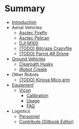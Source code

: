 # Summary

* [Introduction](README.md)
* Aerial Vehicles
  * [Asctec Firefly](UAV/AscTec/Firefly.md)
  * [Asctec Pelican](UAV/AscTec/Pelican.md)
  * [DJI M100](UAV/DJI/M100.md)
  * [(TODO) Bitcraze Crazyflie]()
  * [(TODO) Parrot AR Drone]()
* [Ground Vehicles](ground-vehicles.md)
  * [Clearpath Husky](UGV/Husky/Husky.md)
  * [iRobot Create](UGV/Create/Usage.md)
* Other Robots
  * [(TODO) Kinova Mico arm]()
* [Equipment](equipment.md)
  * [Vicon](vicon.md)
    * [Calibration](Equipment/Vicon/Calibration.md)
    * [Usage](Equipment/Vicon/Usage.md)
    * [FAQ](Equipment/Vicon/faq.md)
* Logistics
  * [Personnel](Logistics/People.md)
  * [Contribute \(Gitbook Editor\)](Logistics/Gitbook.md)
